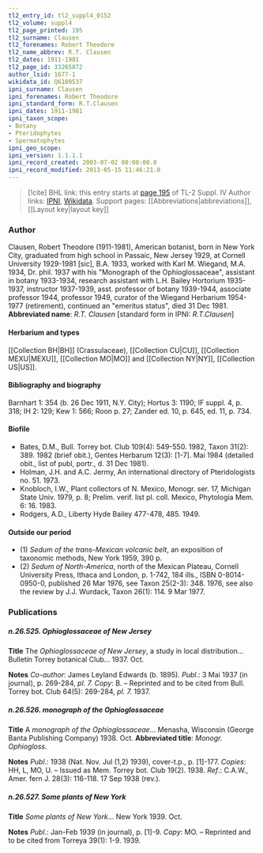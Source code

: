 ```yaml
---
tl2_entry_id: tl2_suppl4_0152
tl2_volume: suppl4
tl2_page_printed: 195
tl2_surname: Clausen
tl2_forenames: Robert Theodore
tl2_name_abbrev: R.T. Clausen
tl2_dates: 1911-1981
tl2_page_id: 33265872
author_lsid: 1677-1
wikidata_id: Q6109537
ipni_surname: Clausen
ipni_forenames: Robert Theodore
ipni_standard_form: R.T.Clausen
ipni_dates: 1911-1981
ipni_taxon_scope: 
- Botany
- Pteridophytes
- Spermatophytes
ipni_geo_scope: 
ipni_version: 1.1.1.1
ipni_record_created: 2003-07-02 00:00:00.0
ipni_record_modified: 2013-05-15 11:46:21.0
---
```


> [!cite] BHL link: this entry starts at [page 195](https://www.biodiversitylibrary.org/page/33265872) of TL-2 Suppl. IV
> Author links: [IPNI](https://www.ipni.org/a/1677-1), [Wikidata](https://www.wikidata.org/wiki/Q6109537). Support pages: [[Abbreviations|abbreviations]], [[Layout key|layout key]]

### Author

Clausen, Robert Theodore (1911-1981), American botanist, born in New York City, graduated from high school in Passaic, New Jersey 1929, at Cornell University 1929-1981 \[sic\], B.A. 1933, worked with Karl M. Wiegand, M.A. 1934, Dr. phil. 1937 with his "Monograph of the Ophioglossaceae", assistant in botany 1933-1934, research assistant with L.H. Bailey Hortorium 1935-1937, instructor 1937-1939, asst. professor of botany 1939-1944, associate professor 1944, professor 1949, curator of the Wiegand Herbarium 1954-1977 (retirement), continued an "emeritus status", died 31 Dec 1981. 
**Abbreviated name**: *R.T. Clausen* \[standard form in IPNI: *R.T.Clausen*\]

#### Herbarium and types

[[Collection BH|BH]] (Crassulaceae), [[Collection CU|CU]], [[Collection MEXU|MEXU]], [[Collection MO|MO]] and [[Collection NY|NY]], [[Collection US|US]].

#### Bibliography and biography

Barnhart 1: 354 (b. 26 Dec 1911, N.Y. City); Hortus 3: 1190; IF suppl. 4, p. 318; IH 2: 129; Kew 1: 566; Roon p. 27; Zander ed. 10, p. 645, ed. 11, p. 734.

#### Biofile

- Bates, D.M., Bull. Torrey bot. Club 109(4): 549-550. 1982, Taxon 31(2): 389. 1982 (brief obit.), Gentes Herbarum 12(3): \[1-7\]. Mai 1984 (detailed obit., list of publ, portr., d. 31 Dec 1981).
- Holman, J.H. and A.C. Jermy, An international directory of Pteridologists no. 51. 1973.
- Knobloch, I.W., Plant collectors of N. Mexico, Monogr. ser. 17, Michigan State Univ. 1979, p. 8; Prelim. verif. list pl. coll. Mexico, Phytologia Mem. 6: 16. 1983.
- Rodgers, A.D., Liberty Hyde Bailey 477-478, 485. 1949.

#### Outside our period

- (1) *Sedum of the trans-Mexican volcanic belt*, an exposition of taxonomic methods, New York 1959, 390 p.
- (2) *Sedum of North-America*, north of the Mexican Plateau, Cornell University Press, Ithaca and London, p. 1-742, 184 ills., ISBN 0-8014-0950-0, published 26 Mar 1976, see Taxon 25(2-3): 348. 1976, see also the review by J.J. Wurdack, Taxon 26(1): 114. 9 Mar 1977.

### Publications

##### n.26.525. Ophioglossaceae of New Jersey

**Title**
The *Ophioglossaceae of New Jersey*, a study in local distribution... Bulletin Torrey botanical Club... 1937. Oct.

**Notes**
*Co-author*: James Leyland Edwards (b. 1895).
*Publ*.: 3 Mai 1937 (in journal), p. 269-284, *pl. 7.* *Copy*: B. – Reprinted and to be cited from Bull. Torrey bot. Club 64(5): 269-284, *pl. 7.* 1937.

##### n.26.526. monograph of the Ophioglossaceae

**Title**
A *monograph of the Ophioglossaceae*... Menasha, Wisconsin (George Banta Publishing Company) 1938. Oct.
**Abbreviated title**: *Monogr. Ophiogloss.*

**Notes**
*Publ*.: 1938 (Nat. Nov. Jul (1,2) 1939), cover-t.p., p. \[1\]-177. *Copies*: HH, L, MO, U. – Issued as Mem. Torrey bot. Club 19(2). 1938.
*Ref*.: C.A.W., Amer. fern J. 28(3): 116-118. 17 Sep 1938 (rev.).

##### n.26.527. Some plants of New York

**Title**
*Some plants of New York*... New York 1939. Oct.

**Notes**
*Publ*.: Jan-Feb 1939 (in journal), p. \[1\]-9. *Copy*: MO. – Reprinted and to be cited from Torreya 39(1): 1-9. 1939.

